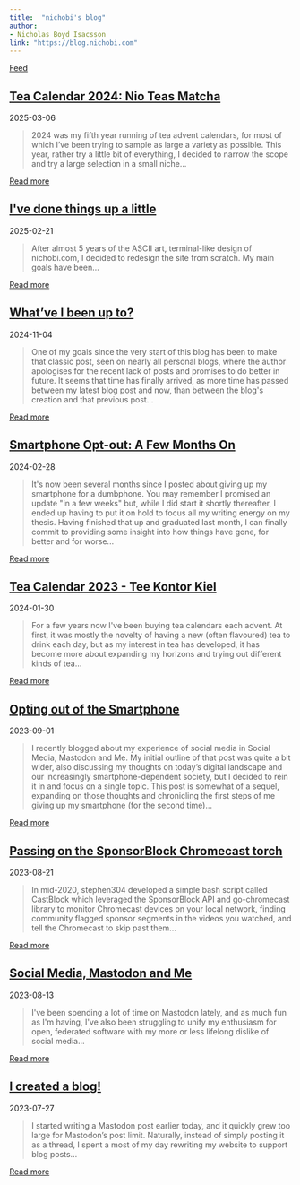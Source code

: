```yaml
---
title:  "nichobi's blog"
author:
- Nicholas Boyd Isacsson
link: "https://blog.nichobi.com"
---
```


[Feed](/feed.xml)

## [Tea Calendar 2024: Nio Teas Matcha](/2025-03-06-matcha-calendar-2024)
2025-03-06

> 2024 was my fifth year running of tea advent calendars, for most of which I’ve been trying to sample as large a variety as possible. This year, rather try a little bit of everything, I decided to narrow the scope and try a large selection in a small niche...

[Read more](/2025-03-06-matcha-calendar-2024)

## [I've done things up a little](/2025-02-21-ive-done-things-up-a-little)
2025-02-21

> After almost 5 years of the ASCII art, terminal-like design of nichobi.com, I decided to redesign the site from scratch.
> My main goals have been...


[Read more](/2025-02-21-ive-done-things-up-a-little)

## [What’ve I been up to?](/2024-11-04-whatve-i-been-up-to)
2024-11-04

> One of my goals since the very start of this blog has been to make that classic post, seen on nearly all personal blogs, where the author apologises for the recent lack of posts and promises to do better in future.
> It seems that time has finally arrived, as more time has passed between my latest blog post and now, than between the blog's creation and that previous post...

[Read more](/2024-11-04-whatve-i-been-up-to)

## [Smartphone Opt-out: A Few Months On](/2024-02-28-smartphone-optout-a-few-months-on)
2024-02-28

> It's now been several months since I posted about giving up my smartphone for a dumbphone.
You may remember I promised an update "in a few weeks" but, while I did start it shortly thereafter, I ended up having to put it on hold to focus all my writing energy on my thesis.
Having finished that up and graduated last month, I can finally commit to providing some insight into how things have gone, for better and for worse...

[Read more](/2024-02-28-smartphone-optout-a-few-months-on)

## [Tea Calendar 2023 - Tee Kontor Kiel](/2024-01-30-tea-calendar-2023)
2024-01-30

> For a few years now I've been buying tea calendars each advent.
At first, it was mostly the novelty of having a new (often flavoured) tea to drink each day, but as my interest in tea has developed, it has become more about expanding my horizons and trying out different kinds of tea...

[Read more](/2023-08-21-passing-on-the-sponsorblock-chromecast-torch)

## [Opting out of the Smartphone](/2023-09-01-opting-out-of-the-smartphone)
2023-09-01

> I recently blogged about my experience of social media in Social Media, Mastodon and Me. My initial outline of that post was quite a bit wider, also discussing my thoughts on today’s digital landscape and our increasingly smartphone-dependent society, but I decided to rein it in and focus on a single topic. This post is somewhat of a sequel, expanding on those thoughts and chronicling the first steps of me giving up my smartphone (for the second time)...


[Read more](/2023-08-21-passing-on-the-sponsorblock-chromecast-torch)

## [Passing on the SponsorBlock Chromecast torch](/2023-08-21-passing-on-the-sponsorblock-chromecast-torch)
2023-08-21

> In mid-2020, stephen304 developed a simple bash script called CastBlock which leveraged the SponsorBlock API and go-chromecast library to monitor Chromecast devices on your local network, finding community flagged sponsor segments in the videos you watched, and tell the Chromecast to skip past them...

[Read more](/2023-08-21-passing-on-the-sponsorblock-chromecast-torch)

## [Social Media, Mastodon and Me](/2023-08-13-social-media-mastodon-and-me)
2023-08-13

> I've been spending a lot of time on Mastodon lately, and as much fun as I'm having, I've also been struggling to unify my enthusiasm for open, federated software with my more or less lifelong dislike of social media...

[Read more](/2023-08-13-social-media-mastodon-and-me)

## [I created a blog!](/2023-07-27-i-created-a-blog)
2023-07-27

> I started writing a Mastodon post earlier today, and it quickly grew too large for Mastodon’s post limit. Naturally, instead of simply posting it as a thread, I spent a most of my day rewriting my website to support blog posts...

[Read more](/2023-07-27-i-created-a-blog)


